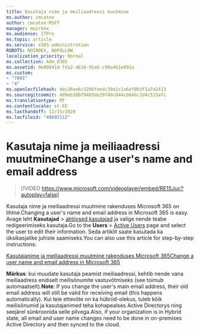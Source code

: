 ```yaml
---
title: Kasutaja nime ja meiliaadressi muutmine
ms.author: cmcatee
author: cmcatee-MSFT
manager: mnirkhe
ms.audience: ITPro
ms.topic: article
ms.service: o365-administration
ROBOTS: NOINDEX, NOFOLLOW
localization_priority: Normal
ms.collection: Adm_O365
ms.assetid: 9e00841d-fda2-4610-95a6-c99a4b1e891a
ms.custom:
- "7601"
- "4"
ms.openlocfilehash: dec26ee6c3266feedc39a1c1a6af0b3f1a7a2413
ms.sourcegitcommit: dd9eb38bf9403de29f46c844cb64bc1d4c515afc
ms.translationtype: MT
ms.contentlocale: et-EE
ms.lasthandoff: 12/15/2020
ms.locfileid: "49692112"
---
```

# <a name="change-a-users-name-and-email-address"></a><span data-ttu-id="69a42-102">Kasutaja nime ja meiliaadressi muutmine</span><span class="sxs-lookup"><span data-stu-id="69a42-102">Change a user's name and email address</span></span>

> [!VIDEO https://www.microsoft.com/videoplayer/embed/RE1SJuc?autoplay=false]

<span data-ttu-id="69a42-103">Kasutaja nime ja meiliaadressi muutmine rakenduses Microsoft 365 on lihtne.</span><span class="sxs-lookup"><span data-stu-id="69a42-103">Changing a user's name and email address in Microsoft 365 is easy.</span></span> <span data-ttu-id="69a42-104">Avage leht **Kasutajad** \> [aktiivsed kasutajad](https://go.microsoft.com/fwlink/p/?linkid=834822) ja valige nende teabe redigeerimiseks kasutaja.</span><span class="sxs-lookup"><span data-stu-id="69a42-104">Go to the **Users** \> [Active Users](https://go.microsoft.com/fwlink/p/?linkid=834822) page and select the user to edit their information.</span></span> <span data-ttu-id="69a42-105">Seda artiklit saate kasutada ka üksikasjalike juhiste saamiseks.</span><span class="sxs-lookup"><span data-stu-id="69a42-105">You can also use this article for step-by-step instructions:</span></span>
  
[<span data-ttu-id="69a42-106">Kasutajanime ja meiliaadressi muutmine rakenduses Microsoft 365</span><span class="sxs-lookup"><span data-stu-id="69a42-106">Change a user name and email address in Microsoft 365</span></span>](https://docs.microsoft.com/microsoft-365/admin/add-users/change-a-user-name-and-email-address)
  
 <span data-ttu-id="69a42-107">**Märkus**: kui muudate kasutaja peamist meiliaadressi, kehtib nende vana meiliaadress endiselt meilisõnumite vastuvõtmiseks (see toimub automaatselt).</span><span class="sxs-lookup"><span data-stu-id="69a42-107">**Note**: If you change the user's main email address, their old email address will still be valid for receiving email (this happens automatically).</span></span> <span data-ttu-id="69a42-108">Kui teie ettevõte on ka hübriid-olekus, tuleb kõik meilisõnumid ja kasutajanimed teha kohapealses Active Directorys ning seejärel sünkroonida selle pilvega.</span><span class="sxs-lookup"><span data-stu-id="69a42-108">Also, if your organization is in Hybrid state, all email and user name changes need to be done in on-premises Active Directory and then synced to the cloud.</span></span>